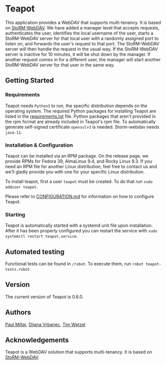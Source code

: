 # Teapot

This application provides a WebDAV that supports multi-tenancy. It is based on
[StoRM-WebDAV](https://github.com/italiangrid/storm-webdav). We have added a
manager level that accepts requests, authenticates the user, identifies the
local username of the user, starts a StoRM-WebDAV server for that local user
with a randomly assigned port to listen on, and forwards the user's request to
that port. The StoRM-WebDAV server will then handle the request in the usual
way. If the StoRM-WebDAV server is inactive for 10 minutes, it will be shut down
by the manager. If another request comes in for a different user, the manager
will start another StoRM-WebDAV server for that user in the same way.

## Getting Started

### Requirements

Teapot needs `Python3` to run, the specific distribution depends on the operating system.
The required Python packages for installing Teapot are listed in the [requirements.txt](https://github.com/interTwin-eu/teapot/blob/main/requirements.txt)
file. Python packages that aren't provided in the rpm format are already included in Teapot's rpm file.
To automatically generate self-signed certificate `openssl>3` is needed. Storm-webdav needs `java-11`.

### Installation & Configuration

Teapot can be installed via an RPM package. On the release page, we provide RPMs for Fedora 39,
AlmaLinux 9.4, and Rocky Linux 9.3. If you need an RPM file for another Linux distribution,
feel free to contact us and we’ll gladly provide you with one for your specific Linux distribution.

To install teapot, first a user `teapot` must be created. To do that run `sudo adduser teapot`.

Please refer to [CONFIGURATION.md](https://github.com/interTwin-eu/teapot/blob/main/CONFIGURATION.md) for information on
how to configure Teapot.

### Starting

Teapot is automatically started with a systemd unit file upon installation. After it has been properly
configured you can restart the service with `sudo systemctl restart teapot.service`.

## Automated testing

Functional tests can be found in `/robot`. To execute them, run `robot teapot-tests.robot`.

## Version

The current version of Teapot is 0.6.0.

## Authors

[Paul Millar](mailto:paul.millar@desy.de),
[Dijana Vrbanec](mailto:dijana.vrbanec@desy.de),
[Tim Wetzel](mailto:tim.wetzel@desy.de)

## Acknowledgements

Teapot is a WebDAV solution that supports multi-tenancy. It is based on
[StoRM-WebDAV](https://github.com/italiangrid/storm-webdav).

